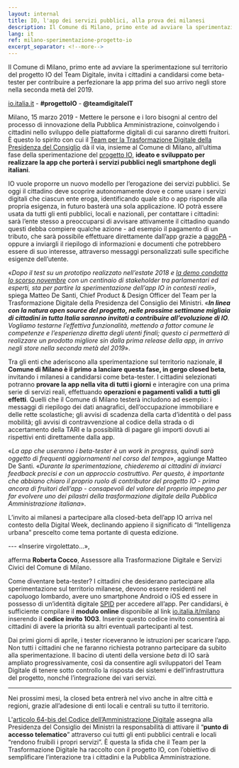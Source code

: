 ```yaml
---
layout: internal
title: IO, l'app dei servizi pubblici, alla prova dei milanesi
description: Il Comune di Milano, primo ente ad avviare la sperimentazione sul territorio del progetto IO del Team Digitale.
lang: it
ref: milano-sperimentazione-progetto-io
excerpt_separator: <!--more-->
---
```


Il Comune di Milano, primo ente ad avviare la sperimentazione sul territorio del progetto IO del Team Digitale, invita i cittadini a candidarsi come beta-tester per contribuire a perfezionare la app prima del suo arrivo negli store nella seconda metà del 2019.

[io.italia.it](https://io.italia.it/) - **#progettoIO** - **@teamdigitaleIT**

Milano, 15 marzo 2019 - Mettere le persone e i loro bisogni al centro del processo di innovazione della Pubblica Amministrazione, coinvolgendo i cittadini nello sviluppo delle piattaforme digitali di cui saranno diretti fruitori. È questo lo spirito con cui il [Team per la Trasformazione Digitale della Presidenza del Consiglio](https://teamdigitale.governo.it/) dà il via, insieme al Comune di Milano, all’ultima fase della sperimentazione del [progetto IO](https://io.italia.it/), **ideato e sviluppato per realizzare la app che porterà i servizi pubblici negli smartphone degli italiani**. 

<!--more-->

IO vuole proporre un nuovo modello per l’erogazione dei servizi pubblici. Se oggi il cittadino deve scoprire autonomamente dove e come usare i servizi digitali che ciascun ente eroga, identificando quale sito o app risponde alla propria esigenza, in futuro basterà una sola applicazione. IO potrà essere usata da tutti gli enti pubblici, locali e nazionali, per contattare i cittadini: sarà l’ente stesso a preoccuparsi di avvisare attivamente il cittadino quando questi debba compiere qualche azione - ad esempio il pagamento di un tributo, che sarà possibile effettuare direttamente dall’app grazie a [pagoPA](https://teamdigitale.governo.it/it/projects/pagamenti-digitali.htm) - oppure a inviargli il riepilogo di informazioni e documenti che potrebbero essere di suo interesse, attraverso messaggi personalizzati sulle specifiche esigenze dell’utente. 

«_Dopo il test su un prototipo realizzato nell’estate 2018 e [la demo condotta lo scorso novembre](https://medium.com/team-per-la-trasformazione-digitale/progetto-io-app-store-versione-beta-demo-cittadino-servizi-pubblica-amministrazione-1e5805666997) con un centinaio di stakeholder tra parlamentari ed esperti, sta per partire la sperimentazione dell’app IO in contesti reali_», spiega Matteo De Santi, Chief Product & Design Officer del Team per la Trasformazione Digitale della Presidenza del Consiglio dei Ministri. «_**In linea con la natura open source del progetto, nelle prossime settimane migliaia di cittadini in tutta Italia saranno invitati a contribuire all’evoluzione di IO**. Vogliamo testarne l’effettiva funzionalità, mettendo a fattor comune le competenze e l’esperienza diretta degli utenti finali; questo ci permetterà di realizzare un prodotto migliore sin dalla prima release della app, in arrivo negli store nella seconda metà del 2019_». 

Tra gli enti che aderiscono alla sperimentazione sul territorio nazionale, **il Comune di Milano è il primo a lanciare questa fase, in gergo closed beta**, invitando i milanesi a candidarsi come beta-tester. I cittadini selezionati potranno **provare la app nella vita di tutti i giorni** e interagire con una prima serie di servizi reali, effettuando **operazioni e pagamenti validi a tutti gli effetti**. Quelli che il Comune di Milano testerà includono ad esempio: i messaggi di riepilogo dei dati anagrafici, dell’occupazione immobiliare e delle rette scolastiche; gli avvisi di scadenza della carta d’identità o del pass mobilità; gli avvisi di contravvenzione al codice della strada o di accertamento della TARI e la possibilità di pagare gli importi dovuti ai rispettivi enti direttamente dalla app.

«_La app che useranno i beta-tester è un work in progress, quindi sarà oggetto di frequenti aggiornamenti nel corso del tempo_», aggiunge Matteo De Santi. «_Durante la sperimentazione, chiederemo ai cittadini di inviarci feedback precisi e con un approccio costruttivo. Per questo, è importante che abbiano chiaro il proprio ruolo di contributor del progetto IO - prima ancora di fruitori dell’app - consapevoli del valore del proprio impegno per far evolvere uno dei pilastri della trasformazione digitale della Pubblica Amministrazione italiana_».  

L’invito ai milanesi a partecipare alla closed-beta dell’app IO arriva nel contesto della Digital Week, declinando appieno il significato di “Intelligenza urbana” prescelto come tema portante di questa edizione.

--- «Inserire virgolettato...»,

afferma **Roberta Cocco**, Assessore alla Trasformazione Digitale e Servizi Civici del Comune di Milano.

Come diventare beta-tester? 
I cittadini che desiderano partecipare alla sperimentazione sul territorio milanese, devono essere residenti nel capoluogo lombardo, avere uno smartphone Android o iOS ed essere in possesso di un’identità digitale [SPID](https://www.spid.gov.it/) per accedere all’app. Per candidarsi, è sufficiente compilare il **modulo online** disponibile al link [io.italia.it/milano](https://io.italia.it/milano/) inserendo il **codice invito 1003**. Inserire questo codice invito consentirà ai cittadini di avere la priorità su altri eventuali partecipanti al test.

Dai primi giorni di aprile, i tester riceveranno le istruzioni per scaricare l’app. Non tutti i cittadini che ne faranno richiesta potranno partecipare da subito alla sperimentazione. Il bacino di utenti della versione _beta_ di IO sarà ampliato progressivamente, così da consentire agli sviluppatori del Team Digitale di tenere sotto controllo la risposta dei sistemi e dell'infrastruttura del progetto, nonché l’integrazione dei vari servizi. 

---

Nei prossimi mesi, la closed beta entrerà nel vivo anche in altre città e regioni, grazie all’adesione di enti locali e centrali su tutto il territorio.

L'[articolo 64-bis del Codice dell’Amministrazione Digitale](https://docs.italia.it/italia/piano-triennale-ict/codice-amministrazione-digitale-docs/it/v2017-12-13/_rst/capo5_sezione3_art64-bis.html) assegna alla Presidenza del Consiglio dei Ministri la responsabilità di attivare il “**punto di accesso telematico**” attraverso cui tutti gli enti pubblici centrali e locali “rendono fruibili i propri servizi”. È questa la sfida che il Team per la Trasformazione Digitale ha raccolto con il progetto IO, con l’obiettivo di semplificare l’interazione tra i cittadini e la Pubblica Amministrazione. 
